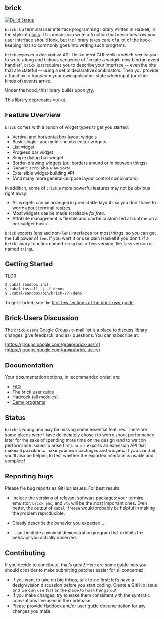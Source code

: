 brick
-----

[![Build Status](https://travis-ci.org/jtdaugherty/brick.png)](https://travis-ci.org/jtdaugherty/brick)

`brick` is a terminal user interface programming
library written in Haskell, in the style of
[gloss](http://hackage.haskell.org/package/gloss). This means you write
a function that describes how your user interface should look, but the
library takes care of a lot of the book-keeping that so commonly goes
into writing such programs.

`brick` exposes a declarative API. Unlike most GUI toolkits which
require you to write a long and tedious sequence of "create a widget,
now bind an event handler", `brick` just requires you to describe
your interface -- even the bits that are stateful -- using a set of
declarative combinators. Then you provide a function to transform your
own application state when input (or other kinds of) events arrive.

Under the hood, this library builds upon [vty](http://hackage.haskell.org/package/vty).

This library deprecates [vty-ui](https://github.com/jtdaugherty/vty-ui).

Feature Overview
----------------

`brick` comes with a bunch of widget types to get you started:

 * Vertical and horizontal box layout widgets
 * Basic single- and multi-line text editor widgets
 * List widget
 * Progress bar widget
 * Simple dialog box widget
 * Border-drawing widgets (put borders around or in between things)
 * Generic scrollable viewports
 * Extensible widget-building API
 * (And many more general-purpose layout control combinators)

In addition, some of `brick`'s more powerful features may not be obvious
right away:

 * All widgets can be arranged in predictable layouts so you don't have
   to worry about terminal resizes.
 * Most widgets can be made scrollable *for free*.
 * Attribute management is flexible and can be customized at runtime on
   a per-widget basis.

`brick` exports [lens](http://github.com/ekmett/lens) and non-`lens`
interfaces for most things, so you can get the full power of `lens` if
you want it or use plain Haskell if you don't. If a `brick` library
function named `thing` has a `lens` version, the `lens` version is named
`thingL`.

Getting Started
---------------

TLDR:

```
$ cabal sandbox init
$ cabal install -j -f demos
$ .cabal-sandbox/bin/brick-???-demo
```

To get started, see the [first few sections of the brick
user guide](docs/guide.rst).

Brick-Users Discussion
----------------------

The `brick-users` Google Group / e-mail list is a place to discuss
library changes, give feedback, and ask questions. You can subscribe at:

[https://groups.google.com/group/brick-users](https://groups.google.com/group/brick-users)

Documentation
-------------

Your documentation options, in recommended order, are:

* [FAQ](https://github.com/jtdaugherty/brick/blob/master/FAQ.md)
* [The brick user guide](https://github.com/jtdaugherty/brick/blob/master/docs/guide.rst)
* Haddock (all modules)
* [Demo programs](https://github.com/jtdaugherty/brick/blob/master/programs)

Status
------

`brick` is young and may be missing some essential features. There are
some places were I have deliberately chosen to worry about performance
later for the sake of spending more time on the design (and to wait on
performance issues to arise first). `brick` exports an extension API
that makes it possible to make your own packages and widgets. If you
use that, you'll also be helping to test whether the exported interface
is usable and complete!

Reporting bugs
--------------

Please file bug reports as GitHub issues.  For best results:

 - Include the versions of relevant software packages: your terminal
   emulator, `brick`, `ghc`, and `vty` will be the most important
   ones. Even better, the output of `cabal freeze` would probably be
   helpful in making the problem reproducible.

 - Clearly describe the behavior you expected ...

 - ... and include a minimal demonstration program that exhibits the
   behavior you actually observed.

Contributing
------------

If you decide to contribute, that's great! Here are some guidelines you
should consider to make submitting patches easier for all concerned:

 - If you want to take on big things, talk to me first; let's have a
   design/vision discussion before you start coding. Create a GitHub
   issue and we can use that as the place to hash things out.
 - If you make changes, try to make them consistent with the syntactic
   conventions I've used in the codebase.
 - Please provide Haddock and/or user guide documentation for any
   changes you make.
